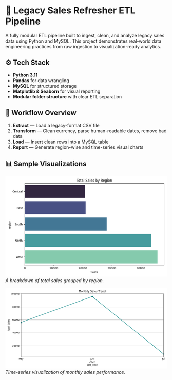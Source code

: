 # 💼 Legacy Sales Refresher ETL Pipeline

A fully modular ETL pipeline built to ingest, clean, and analyze legacy sales data using Python and MySQL. This project demonstrates real-world data engineering practices from raw ingestion to visualization-ready analytics.

## ⚙️ Tech Stack

- **Python 3.11**
- **Pandas** for data wrangling
- **MySQL** for structured storage
- **Matplotlib & Seaborn** for visual reporting
- **Modular folder structure** with clear ETL separation

## 🔄 Workflow Overview

1. **Extract** — Load a legacy-format CSV file  
2. **Transform** — Clean currency, parse human-readable dates, remove bad data  
3. **Load** — Insert clean rows into a MySQL table  
4. **Report** — Generate region-wise and time-series visual charts


## 📊 Sample Visualizations

![Sales by Region](reporting/sales_by_region.png)  
*A breakdown of total sales grouped by region.*

![Monthly Sales Trend](reporting/monthly_sales_trend.png)  
*Time-series visualization of monthly sales performance.*
